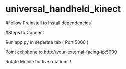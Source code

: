 # universal_handheld_kinect

#Follow Preinstall to Install dependencies

#Steps to Connect

Run app.py in seperate tab ( Port 5000 )

Point cellphone to http://your-external-facing-ip:5000

Rotate Mobile for live rotations !
